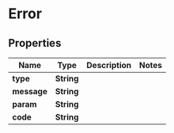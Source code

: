 

# Error


## Properties

| Name | Type | Description | Notes |
|------------ | ------------- | ------------- | -------------|
|**type** | **String** |  |  |
|**message** | **String** |  |  |
|**param** | **String** |  |  |
|**code** | **String** |  |  |



